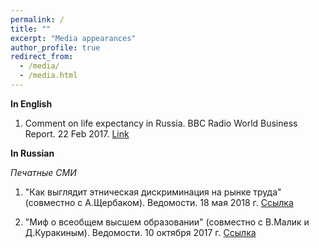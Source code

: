 ```yaml
---
permalink: /
title: ""
excerpt: "Media appearances"
author_profile: true
redirect_from: 
  - /media/
  - /media.html
---
```


**In English**

1. Comment on life expectancy in Russia. BBC Radio World Business Report. 22 Feb 2017. [Link](https://www.bbc.co.uk/programmes/p04tqphc)

**In Russian**

*Печатные СМИ*

1. "Как выглядит этническая дискриминация на рынке труда" (совместно с А.Щербаком). Ведомости. 18 мая 2018 г. [Ссылка](https://www.vedomosti.ru/opinion/articles/2018/05/18/769904-etnicheskaya-diskriminatsiya)

2. "Миф о всеобщем высшем образовании" (совместно с В.Малик и Д.Куракиным). Ведомости. 10 октября 2017 г. [Ссылка](https://www.vedomosti.ru/opinion/articles/2017/10/10/737202-mif-o-vseobschem-visshem)
